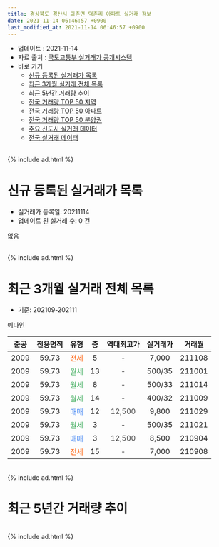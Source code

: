 ```yaml
---
title: 경상북도 경산시 와촌면 덕촌리 아파트 실거래 정보
date: 2021-11-14 06:46:57 +0900
last_modified_at: 2021-11-14 06:46:57 +0900
---
```


* 업데이트 : 2021-11-14
* 자료 출처 : [국토교통부 실거래가 공개시스템](http://rt.molit.go.kr)
* 바로 가기
    * [신규 등록된 실거래가 목록](#신규-등록된-실거래가-목록)
    * [최근 3개월 실거래 전체 목록](#최근-3개월-실거래-전체-목록)
    * [최근 5년간 거래량 추이](#최근-5년간-거래량-추이)
    * [전국 거래량 TOP 50 지역](https://inasie.github.io/apt-trade-info/최근-3개월-전국에서-가장-거래가-많이-발생한-지역)
    * [전국 거래량 TOP 50 아파트](https://inasie.github.io/apt-trade-info/최근-3개월-전국에서-가장-거래가-많이-발생한-아파트)
    * [전국 거래량 TOP 50 분양권](https://inasie.github.io/apt-trade-info/최근-3개월-전국에서-가장-거래가-많이-발생한-분양권)
    * [주요 신도시 실거래 데이터](https://inasie.github.io/apt-trade-info/주요-신도시)
    * [전국 실거래 데이터](https://inasie.github.io/apt-trade-info/전국)
<br>
{% include ad.html %}
<br>

# 신규 등록된 실거래가 목록
* 실거래가 등록일: 20211114
* 업데이트 된 실거래 수: 0 건

없음

<br>
{% include ad.html %}
<br>

# 최근 3개월 실거래 전체 목록
* 기준: 202109-202111


[예다인](https://search.naver.com/search.naver?query=%EA%B2%BD%EC%83%81%EB%B6%81%EB%8F%84+%EA%B2%BD%EC%82%B0%EC%8B%9C+%EC%99%80%EC%B4%8C%EB%A9%B4+%EB%8D%95%EC%B4%8C%EB%A6%AC+%EC%98%88%EB%8B%A4%EC%9D%B8)

|준공|전용면적|유형|층|역대최고가|실거래가|거래월|
|:---:|:---:|:---:|:---:|:---:|:---:|:---:|
|2009|59.73|<span style="color:#ff5a00">전세</span>|5|<span style="color:#444444">-</span>|7,000|211108|
|2009|59.73|<span style="color:#34a853">월세</span>|13|<span style="color:#444444">-</span>|500/35|211001|
|2009|59.73|<span style="color:#34a853">월세</span>|8|<span style="color:#444444">-</span>|500/33|211014|
|2009|59.73|<span style="color:#34a853">월세</span>|14|<span style="color:#444444">-</span>|400/32|211009|
|2009|59.73|<span style="color:#4285f3">매매</span>|12|<span style="color:#444444">12,500</span>|9,800|211029|
|2009|59.73|<span style="color:#34a853">월세</span>|3|<span style="color:#444444">-</span>|500/35|211021|
|2009|59.73|<span style="color:#4285f3">매매</span>|3|<span style="color:#444444">12,500</span>|8,500|210904|
|2009|59.73|<span style="color:#ff5a00">전세</span>|15|<span style="color:#444444">-</span>|7,000|210908|


<br>
{% include ad.html %}
<br>

# 최근 5년간 거래량 추이


<div style="width:100%;">
    <canvas id="deal_progress" height="200"></canvas>
</div>

<script>
new Chart(document.getElementById("deal_progress"), {
    type: 'line',
    data: {
        labels: ['201611','201612','201701','201702','201703','201704','201705','201706','201707','201708','201709','201710','201711','201712','201801','201802','201803','201804','201805','201806','201807','201808','201809','201810','201811','201812','201901','201902','201903','201904','201905','201906','201907','201908','201909','201910','201911','201912','202001','202002','202003','202004','202005','202006','202007','202008','202009','202010','202011','202012','202101','202102','202103','202104','202105','202106','202107','202108','202109','202110','202111'],
        datasets: [{
            label: '매매',
            pointRadius: 1,
            data: [14, 12, 6, 4, 9, 1, 0, 4, 0, 4, 8, 4, 3, 1, 6, 3, 8, 10, 6, 3, 1, 4, 2, 2, 1, 1, 0, 1, 1, 1, 2, 2, 1, 0, 0, 0, 0, 1, 2, 2, 1, 1, 2, 2, 2, 0, 9, 6, 2, 1, 1, 3, 5, 10, 0, 6, 2, 2, 1, 1, 0],
            borderColor: "rgba(255, 201, 14, 1)",
            backgroundColor: "rgba(255, 201, 14, 0.5)",
            fill: false,
            lineTension: 0
        },{
            label: '전월세',
            pointRadius: 1,
            data: [9, 5, 5, 7, 6, 4, 5, 9, 3, 1, 3, 2, 1, 2, 3, 4, 1, 5, 2, 4, 2, 3, 3, 3, 2, 2, 3, 6, 3, 4, 4, 5, 2, 1, 2, 5, 1, 1, 1, 2, 2, 1, 2, 2, 0, 2, 0, 2, 3, 0, 1, 5, 2, 0, 2, 7, 4, 4, 1, 4, 1],
            borderColor: "rgba(0, 141, 185, 1)",
            backgroundColor: "rgba(0, 141, 185, 0.5)",
            fill: false,
            lineTension: 0
        }
        ]
    },
    options: {
        responsive: true,
        title: {
            display: false
        },
        tooltips: {
            mode: 'index',
            intersect: false
        },
        hover: {
            mode: 'nearest',
            intersect: true
        },
        scales: {
            xAxes: [{
                display: true,
                scaleLabel: {
                    display: true,
                    labelString: '년/월'
                }
            }],
            yAxes: [{
                display: true,
                ticks: {
                    suggestedMin: 0,
                },
                scaleLabel: {
                    display: true,
                    labelString: '실거래 수'
                }
            }]
        }
    }
});

</script>


<br>
{% include ad.html %}
<br>

